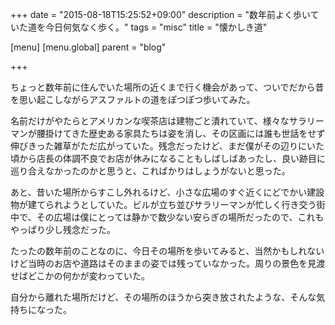 +++
date = "2015-08-18T15:25:52+09:00"
description = "数年前よく歩いていた道を今日何気なく歩く。"
tags = "misc"
title = "懐かしき道"

[menu]
  [menu.global]
    parent = "blog"

+++

ちょっと数年前に住んでいた場所の近くまで行く機会があって、ついでだから昔を思い起こしながらアスファルトの道をぽつぽつ歩いてみた。

名前だけがやたらとアメリカンな喫茶店は建物ごと潰れていて、様々なサラリーマンが腰掛けてきた歴史ある家具たちは姿を消し、その区画には誰も世話をせず伸びきった雑草がただ広がっていた。残念だったけど、まだ僕がその辺りにいた頃から店長の体調不良でお店が休みになることもしばしばあったし、良い跡目に巡り合えなかったのかと思うと、こればかりはしょうがないと思った。

あと、昔いた場所からすこし外れるけど、小さな広場のすぐ近くにどでかい建設物が建てられようとしていた。ビルが立ち並びサラリーマンが忙しく行き交う街中で、その広場は僕にとっては静かで数少ない安らぎの場所だったので、これもやっぱり少し残念だった。

たったの数年前のことなのに、今日その場所を歩いてみると、当然かもしれないけど当時のお店や道路はそのままの姿では残っていなかった。周りの景色を見渡せばどこかの何かが変わっていた。

自分から離れた場所だけど、その場所のほうから突き放されたような、そんな気持ちになった。

